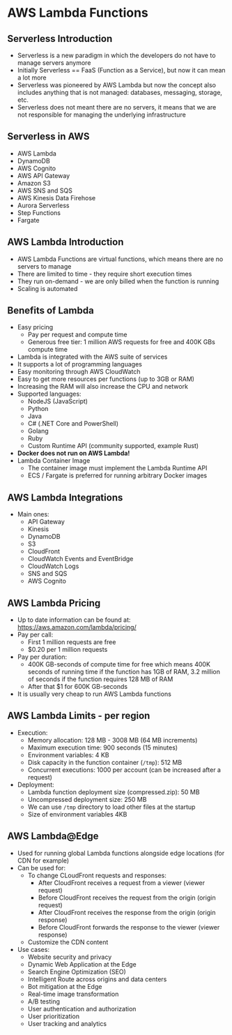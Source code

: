 # AWS Lambda Functions

## Serverless Introduction

- Serverless is a new paradigm in which the developers do not have to manage servers anymore
- Initially Serverless == FaaS (Function as a Service), but now it can mean a lot more
- Serverless was pioneered by AWS Lambda but now the concept also includes anything that is not managed: databases, messaging, storage, etc.
- Serverless does not meant there are no servers, it means that we are not responsible for managing the underlying infrastructure

## Serverless in AWS

- AWS Lambda
- DynamoDB
- AWS Cognito
- AWS API Gateway
- Amazon S3
- AWS SNS and SQS
- AWS Kinesis Data Firehose
- Aurora Serverless
- Step Functions
- Fargate

## AWS Lambda Introduction

- AWS Lambda Functions are virtual functions, which means there are no servers to manage
- There are limited to time - they require short execution times
- They run on-demand - we are only billed when the function is running
- Scaling is automated

## Benefits of Lambda

- Easy pricing
    - Pay per request and compute time
    - Generous free tier: 1 million AWS requests for free and 400K GBs compute time
- Lambda is integrated with the AWS suite of services
- It supports a lot of programming languages
- Easy monitoring through AWS CloudWatch
- Easy to get more resources per functions (up to 3GB or RAM)
- Increasing the RAM will also increase the CPU and network
- Supported languages:
    - NodeJS (JavaScript)
    - Python
    - Java
    - C# (.NET Core and PowerShell)
    - Golang
    - Ruby
    - Custom Runtime API (community supported, example Rust)
- **Docker does not run on AWS Lambda!**
- Lambda Container Image
    * The container image must implement the Lambda Runtime API
    * ECS / Fargate is preferred for running arbitrary Docker images

## AWS Lambda Integrations

- Main ones:
    - API Gateway
    - Kinesis
    - DynamoDB
    - S3
    - CloudFront
    - CloudWatch Events and EventBridge
    - CloudWatch Logs
    - SNS and SQS
    - AWS Cognito

## AWS Lambda Pricing

- Up to date information can be found at: https://aws.amazon.com/lambda/pricing/
- Pay per call:
    - First 1 million requests are free
    - $0.20 per 1 million requests
- Pay per duration:
    - 400K GB-seconds of compute time for free which means 400K seconds of running time if the function has 1GB of RAM, 3.2 million of seconds if the function requires 128 MB of RAM
    - After that $1 for 600K GB-seconds
- It is usually very cheap to run AWS Lambda functions

## AWS Lambda Limits - per region

- Execution:
    - Memory allocation: 128 MB - 3008 MB (64 MB increments)
    - Maximum execution time: 900 seconds (15 minutes)
    - Environment variables: 4 KB
    - Disk capacity in the function container (`/tmp`): 512 MB
    - Concurrent executions: 1000 per account (can be increased after a request)
- Deployment:
    - Lambda function deployment size (compressed.zip): 50 MB
    - Uncompressed deployment size: 250 MB
    - We can use `/tmp` directory to load other files at the startup
    - Size of environment variables 4KB

## AWS Lambda@Edge

- Used for running global Lambda functions alongside edge locations (for CDN for example)
- Can be used for:
    - To change CLoudFront requests and responses:
        - After CloudFront receives a request from a viewer (viewer request)
        - Before CloudFront receives the request from the origin (origin request)
        - After CloudFront receives the response from the origin (origin response)
        - Before CloudFront forwards the response to the viewer (viewer response)
    - Customize the CDN content
- Use cases:
    - Website security and privacy
    - Dynamic Web Application at the Edge
    - Search Engine Optimization (SEO)
    - Intelligent Route across origins and data centers
    - Bot mitigation at the Edge
    - Real-time image transformation
    - A/B testing
    - User authentication and authorization
    - User prioritization
    - User tracking and analytics

